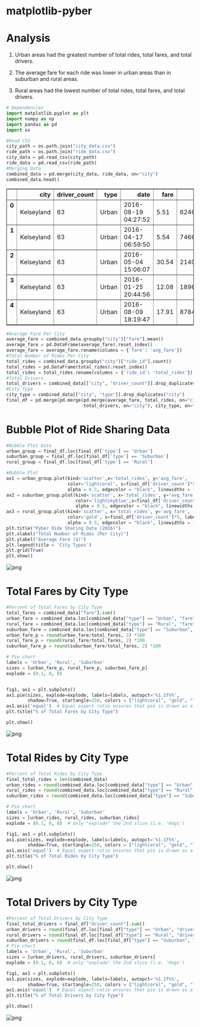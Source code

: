 # matplotlib-pyber

# Analysis

1) Urban areas had the greatest number of total rides, total fares, and total drivers.

2) The average fare for each ride was lower in urban areas than in suburban and rural areas.

3) Rural areas had the lowest number of total rides, total fares, and total drivers.


```python
# Dependencies
import matplotlib.pyplot as plt
import numpy as np
import pandas as pd
import os
```


```python
#Read CSV
city_path = os.path.join("city_data.csv")
ride_path = os.path.join("ride_data.csv")
city_data = pd.read_csv(city_path)
ride_data = pd.read_csv(ride_path)
#Merging Data
combined_data = pd.merge(city_data, ride_data, on="city")
combined_data.head()
```




<div>
<style>
    .dataframe thead tr:only-child th {
        text-align: right;
    }

    .dataframe thead th {
        text-align: left;
    }

    .dataframe tbody tr th {
        vertical-align: top;
    }
</style>
<table border="1" class="dataframe">
  <thead>
    <tr style="text-align: right;">
      <th></th>
      <th>city</th>
      <th>driver_count</th>
      <th>type</th>
      <th>date</th>
      <th>fare</th>
      <th>ride_id</th>
    </tr>
  </thead>
  <tbody>
    <tr>
      <th>0</th>
      <td>Kelseyland</td>
      <td>63</td>
      <td>Urban</td>
      <td>2016-08-19 04:27:52</td>
      <td>5.51</td>
      <td>6246006544795</td>
    </tr>
    <tr>
      <th>1</th>
      <td>Kelseyland</td>
      <td>63</td>
      <td>Urban</td>
      <td>2016-04-17 06:59:50</td>
      <td>5.54</td>
      <td>7466473222333</td>
    </tr>
    <tr>
      <th>2</th>
      <td>Kelseyland</td>
      <td>63</td>
      <td>Urban</td>
      <td>2016-05-04 15:06:07</td>
      <td>30.54</td>
      <td>2140501382736</td>
    </tr>
    <tr>
      <th>3</th>
      <td>Kelseyland</td>
      <td>63</td>
      <td>Urban</td>
      <td>2016-01-25 20:44:56</td>
      <td>12.08</td>
      <td>1896987891309</td>
    </tr>
    <tr>
      <th>4</th>
      <td>Kelseyland</td>
      <td>63</td>
      <td>Urban</td>
      <td>2016-08-09 18:19:47</td>
      <td>17.91</td>
      <td>8784212854829</td>
    </tr>
  </tbody>
</table>
</div>




```python
#Average Fare Per City
average_fare = combined_data.groupby("city")["fare"].mean()
average_fare = pd.DataFrame(average_fare).reset_index()
average_fare = average_fare.rename(columns = {'fare': 'avg_fare'})
#Total Number of Rides Per City
total_rides = combined_data.groupby("city")["ride_id"].count()
total_rides = pd.DataFrame(total_rides).reset_index()
total_rides = total_rides.rename(columns = {'ride_id': 'total_rides'})
#Total Drivers
total_drivers = combined_data[["city", "driver_count"]].drop_duplicates("city")
#City Type
city_type = combined_data[["city", "type"]].drop_duplicates("city")
final_df = pd.merge(pd.merge(pd.merge(average_fare, total_rides, on="city"), 
                             total_drivers, on="city"), city_type, on="city")
```

# Bubble Plot of Ride Sharing Data


```python
#Bubble Plot Data
urban_group = final_df.loc[final_df['type'] == 'Urban']
suburban_group = final_df.loc[final_df['type'] == 'Suburban']
rural_group = final_df.loc[final_df['type'] == 'Rural']

#Bubble Plot
ax1 = urban_group.plot(kind='scatter',x='total_rides', y='avg_fare',
                       color='lightcoral', s=final_df['driver_count']*5, label = 'Urban', 
                       alpha = 0.5, edgecolor = "black", linewidths = 1)    
ax2 = suburban_group.plot(kind='scatter', x='total_rides', y='avg_fare', 
                          color='lightskyblue',s=final_df['driver_count']*5, label = 'Suburban', 
                          alpha = 0.5, edgecolor = "black", linewidths = 1, ax=ax1)    
ax3 = rural_group.plot(kind='scatter', x='total_rides', y='avg_fare', 
                       color='gold', s=final_df['driver_count']*5, label = 'Rural', 
                       alpha = 0.5, edgecolor = "black", linewidths = 1, ax=ax1)
plt.title("Pyber Ride Sharing Data (2016)")
plt.xlabel("Total Number of Rides (Per City)")
plt.ylabel("Average Fare ($)")
plt.legend(title = 'City Types')
plt.grid(True)
plt.show()
```


![png](output_5_0.png)


# Total Fares by City Type


```python
#Percent of Total Fares by City Type
total_fares = combined_data["fare"].sum()
urban_fare = combined_data.loc[combined_data["type"] == "Urban", "fare"].sum()
rural_fare = combined_data.loc[combined_data["type"] == "Rural", "fare"].sum()
suburban_fare = combined_data.loc[combined_data["type"] == "Suburban", "fare"].sum()
urban_fare_p = round(urban_fare/total_fares, 2) *100
rural_fare_p = round(rural_fare/total_fares, 2) *100
suburban_fare_p = round(suburban_fare/total_fares, 2) *100

# Pie chart
labels = 'Urban', 'Rural', 'Suburban'
sizes = [urban_fare_p, rural_fare_p, suburban_fare_p]
explode = (0.1, 0, 0)  


fig1, ax1 = plt.subplots()
ax1.pie(sizes, explode=explode, labels=labels, autopct='%1.1f%%',
        shadow=True, startangle=250, colors = ["lightcoral", "gold", "lightskyblue"])
ax1.axis('equal')  # Equal aspect ratio ensures that pie is drawn as a circle.
plt.title("% of Total Fares by City Type")

plt.show()

```


![png](output_7_0.png)


# Total Rides by City Type


```python
#Percent of Total Rides by City Type
final_total_rides = len(combined_data)
urban_rides = round(combined_data.loc[combined_data["type"] == "Urban", "ride_id"].count()/final_total_rides, 2) * 100
rural_rides = round(combined_data.loc[combined_data["type"] == "Rural", "ride_id"].count()/final_total_rides, 2) * 100
suburban_rides = round(combined_data.loc[combined_data["type"] == "Suburban", "ride_id"].count()/final_total_rides, 2) * 100

# Pie chart
labels = 'Urban', 'Rural', 'Suburban'
sizes = [urban_rides, rural_rides, suburban_rides]
explode = (0.1, 0, 0)  # only "explode" the 2nd slice (i.e. 'Hogs')

fig1, ax1 = plt.subplots()
ax1.pie(sizes, explode=explode, labels=labels, autopct='%1.1f%%',
        shadow=True, startangle=250, colors = ["lightcoral", "gold", "lightskyblue"])
ax1.axis('equal')  # Equal aspect ratio ensures that pie is drawn as a circle.
plt.title("% of Total Rides by City Type")

plt.show()
```


![png](output_9_0.png)


# Total Drivers by City Type


```python
#Percent of Total Drivers by City Type
final_total_drivers = final_df["driver_count"].sum()
urban_drivers = round(final_df.loc[final_df["type"] == "Urban", "driver_count"].sum()/final_total_drivers, 2)* 100
rural_drivers = round(final_df.loc[final_df["type"] == "Rural", "driver_count"].sum()/final_total_drivers, 2)* 100
suburban_drivers = round(final_df.loc[final_df["type"] == "Suburban", "driver_count"].sum()/final_total_drivers, 2)* 100
# Pie chart
labels = 'Urban', 'Rural', 'Suburban'
sizes = [urban_drivers, rural_drivers, suburban_drivers]
explode = (0.1, 0, 0)  # only "explode" the 2nd slice (i.e. 'Hogs')

fig1, ax1 = plt.subplots()
ax1.pie(sizes, explode=explode, labels=labels, autopct='%1.1f%%',
        shadow=True, startangle=250, colors = ["lightcoral", "gold", "lightskyblue"])
ax1.axis('equal')  # Equal aspect ratio ensures that pie is drawn as a circle.
plt.title("% of Total Drivers by City Type")

plt.show()
```


![png](output_11_0.png)

